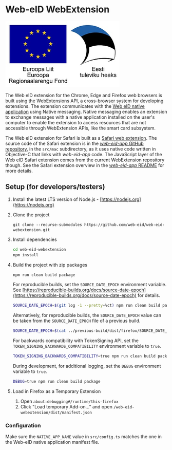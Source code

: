 # Web-eID WebExtension

![European Regional Development Fund](https://github.com/open-eid/DigiDoc4-Client/blob/master/client/images/EL_Regionaalarengu_Fond.png)

The Web eID extension for the Chrome, Edge and Firefox web browsers is
built using the WebExtensions API, a cross-browser system for developing
extensions. The extension communicates with the [Web eID native application](https://github.com/web-eid/web-eid-app)
using Native messaging. Native messaging enables an extension to exchange
messages with a native application installed on the user's computer to enable
the extension to access resources that are not accessible through WebExtension
APIs, like the smart card subsystem.

The Web eID extension for Safari is built as a [Safari web extension](https://developer.apple.com/documentation/safariservices/safari_web_extensions). The source code of the Safari extension is in the [_web-eid-app_ GitHub repository](https://github.com/web-eid/web-eid-app), in the `src/mac` subdirectory, as it uses native code written in Objective-C that links with _web-eid-app_ code. The JavaScript layer of the Web eID Safari extension comes from the current WebExtension repository though. See the Safari extension overview in the [_web-eid-app_ README](https://github.com/web-eid/web-eid-app#safari-extension) for more details.

## Setup (for developers/testers)

1. Install the latest LTS version of Node.js - [https://nodejs.org](https://nodejs.org)

2. Clone the project
    ```bash/
    git clone --recurse-submodules https://github.com/web-eid/web-eid-webextension.git
    ```

3. Install dependencies
    ```bash
    cd web-eid-webextension
    npm install
    ```

4. Build the project with zip packages
    ```bash
    npm run clean build package
    ```

    For reproducible builds, set the `SOURCE_DATE_EPOCH` environment variable.  
    See [https://reproducible-builds.org/docs/source-date-epoch](https://reproducible-builds.org/docs/source-date-epoch) for details.
    ```bash
    SOURCE_DATE_EPOCH=$(git log -1 --pretty=%ct) npm run clean build package
    ```

    Alternatively, for reproducible builds, the `SOURCE_DATE_EPOCH` value can be taken from the `SOURCE_DATE_EPOCH` file of a previous build.
    ```bash
    SOURCE_DATE_EPOCH=$(cat ../previous-build/dist/firefox/SOURCE_DATE_EPOCH) npm run clean build package
    ```

    For backwards compatibility with TokenSigning API, set the `TOKEN_SIGNING_BACKWARDS_COMPATIBILITY` environment variable to `true`.
    ```bash
    TOKEN_SIGNING_BACKWARDS_COMPATIBILITY=true npm run clean build package
    ```

    During development, for additional logging, set the `DEBUG` environment variable to `true`.
    ```bash
    DEBUG=true npm run clean build package
    ```

5. Load in Firefox as a Temporary Extension
    1. Open `about:debugging#/runtime/this-firefox`
    2. Click "Load temporary Add-on..." and open `/web-eid-webextension/dist/manifest.json`

### Configuration

Make sure the `NATIVE_APP_NAME` value in `src/config.ts` matches the one in
the Web-eID native application manifest file.

